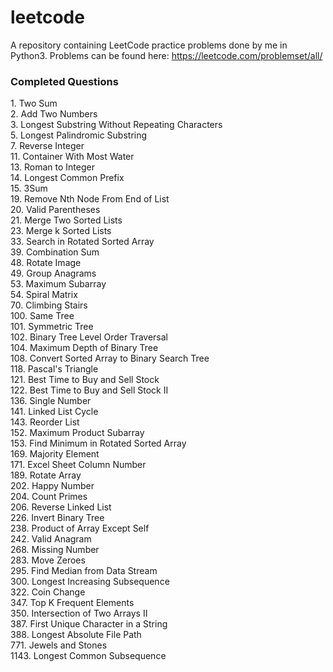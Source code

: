 # leetcode
A repository containing LeetCode practice problems done by me in Python3.
Problems can be found here: https://leetcode.com/problemset/all/

### Completed Questions
1\. Two Sum  
2\. Add Two Numbers  
3\. Longest Substring Without Repeating Characters  
5\. Longest Palindromic Substring  
7\. Reverse Integer  
11\. Container With Most Water  
13\. Roman to Integer   
14\. Longest Common Prefix  
15\. 3Sum  
19\. Remove Nth Node From End of List  
20\. Valid Parentheses  
21\. Merge Two Sorted Lists  
23\. Merge k Sorted Lists  
33\. Search in Rotated Sorted Array  
39\. Combination Sum  
48\. Rotate Image  
49\. Group Anagrams  
53\. Maximum Subarray  
54\. Spiral Matrix  
70\. Climbing Stairs  
100\. Same Tree  
101\. Symmetric Tree  
102\. Binary Tree Level Order Traversal  
104\. Maximum Depth of Binary Tree  
108\. Convert Sorted Array to Binary Search Tree  
118\. Pascal's Triangle  
121\. Best Time to Buy and Sell Stock    
122\. Best Time to Buy and Sell Stock II  
136\. Single Number  
141\. Linked List Cycle  
143\. Reorder List  
152\. Maximum Product Subarray  
153\. Find Minimum in Rotated Sorted Array  
169\. Majority Element   
171\. Excel Sheet Column Number  
189\. Rotate Array  
202\. Happy Number  
204\. Count Primes  
206\. Reverse Linked List  
226\. Invert Binary Tree  
238\. Product of Array Except Self  
242\. Valid Anagram  
268\. Missing Number  
283\. Move Zeroes  
295\. Find Median from Data Stream  
300\. Longest Increasing Subsequence  
322\. Coin Change  
347\. Top K Frequent Elements  
350\. Intersection of Two Arrays II  
387\. First Unique Character in a String  
388\. Longest Absolute File Path    
771\. Jewels and Stones  
1143\. Longest Common Subsequence
